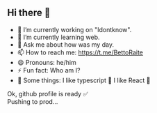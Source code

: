 ## Hi there 👋



<!--
**BettoRaite/BettoRaite** is a ✨ _special_ ✨ repository because its `README.md` (this file) appears on your GitHub profile.

Here are some ideas to get you started:
-->

- 🔭 I’m currently working on "Idontknow". 
- 🌱 I’m currently learning web.
- 💬 Ask me about how was my day.
- 📫 How to reach me: https://t.me/BettoRaite
- 😄 Pronouns: he/him
- ⚡ Fun fact: Who am I?
- 💭 Some things: I like typescript 💙 I like React 💙 

Ok, github profile is ready ✅
<br />
Pushing to prod...
